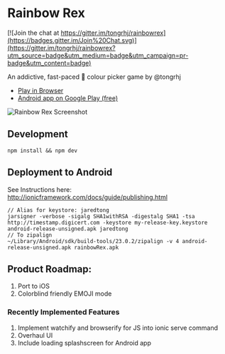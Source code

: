 Rainbow Rex
=====================

[![Join the chat at https://gitter.im/tongrhj/rainbowrex](https://badges.gitter.im/Join%20Chat.svg)](https://gitter.im/tongrhj/rainbowrex?utm_source=badge&utm_medium=badge&utm_campaign=pr-badge&utm_content=badge)

An addictive, fast-paced :rainbow: colour picker game by @tongrhj

* [Play in Browser](http://rainbowrex.herokuapp.com)
* [Android app on Google Play (free)](https://play.google.com/store/apps/details?id=com.sotonggames.rainbowrex&hl=en)

![Rainbow Rex Screenshot](https://lh3.googleusercontent.com/O7fvBAJ_knaILjTDMg1pOJiDCktcK1rbsmhA6-3TDtryZ54jtWY6-UGsEuNrIIGPyUA=h900-rw)

## Development

```
npm install && npm dev
```

## Deployment to Android
See Instructions here: http://ionicframework.com/docs/guide/publishing.html
```
// Alias for keystore: jaredtong
jarsigner -verbose -sigalg SHA1withRSA -digestalg SHA1 -tsa http://timestamp.digicert.com -keystore my-release-key.keystore android-release-unsigned.apk jaredtong
// To zipalign
~/Library/Android/sdk/build-tools/23.0.2/zipalign -v 4 android-release-unsigned.apk rainbowRex.apk
```

## Product Roadmap:
1. Port to iOS
1. Colorblind friendly EMOJI mode

### Recently Implemented Features
1. Implement watchify and browserify for JS into ionic serve command
1. Overhaul UI
1. Include loading splashscreen for Android app
